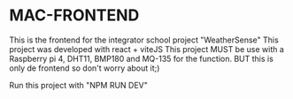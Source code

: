 # MAC-FRONTEND
This is the frontend for the integrator school project "WeatherSense"
This project was developed with react + viteJS
This project MUST be use with a Raspberry pi 4, DHT11, BMP180 and MQ-135 for the function. BUT this is only de frontend so don't worry about it;)

Run this project with "NPM RUN DEV"
